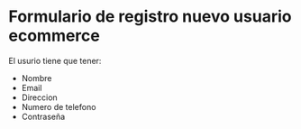 # Formulario de registro nuevo usuario ecommerce

El usurio tiene que tener:

- Nombre
- Email
- Direccion
- Numero de telefono
- Contraseña